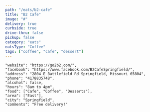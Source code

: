 ```yaml
---
path: "/eats/b2-cafe"
title: "B2 Cafe"
image: "#"
delivery: true
curbside: true
drive-thru: false
pickup: false
category: "eats"
eatsType: "Coffee"
tags: ["coffee", "cafe", "dessert"]
---
```


    "website": "https://go2b2.com/",
    "facebook": "https://www.facebook.com/B2CafeSpringfield/",
    "address": "2804 E Battlefield Rd Springfield, Missouri 65804",
    "phone": "4178835748",
    "alcohol": false,
    "hours": "8am to 4pm",
    "food": ["Cafe", "Coffee", "Desserts"],
    "area": ["East"],
    "city": "Springfield",
    "comments": "Free delivery!"
